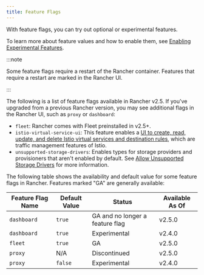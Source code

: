 ```yaml
---
title: Feature Flags
---
```


With feature flags, you can try out optional or experimental features.

To learn more about feature values and how to enable them, see [Enabling Experimental Features](../../pages-for-subheaders/enable-experimental-features.md).

:::note

Some feature flags require a restart of the Rancher container. Features that require a restart are marked in the Rancher UI.

:::

The following is a list of feature flags available in Rancher v2.5. If you've upgraded from a previous Rancher version, you may see additional flags in the Rancher UI, such as `proxy` or `dashboard`:

- `fleet`: Rancher comes with Fleet preinstalled in v2.5+.
- `istio-virtual-service-ui`: This feature enables a [UI to create, read, update, and delete Istio virtual services and destination rules,](../../getting-started/installation-and-upgrade/advanced-options/enable-experimental-features/istio-traffic-management-features.md) which are traffic management features of Istio.
- `unsupported-storage-drivers`: Enables types for storage providers and provisioners that aren't enabled by default. See [Allow Unsupported Storage Drivers](../../getting-started/installation-and-upgrade/advanced-options/enable-experimental-features/unsupported-storage-drivers.md) for more information.

The following table shows the availability and default value for some feature flags in Rancher. Features marked "GA" are generally available:

| Feature Flag Name | Default Value | Status | Available As Of |
| ----------------- | ------------- | ------ | --------------- |
| `dashboard` | `true` | GA and no longer a feature flag | v2.5.0 |
| `dashboard` | `true` | Experimental | v2.4.0 |
| `fleet` | `true` | GA | v2.5.0 |
| `proxy` | N/A | Discontinued | v2.5.0 |
| `proxy` | `false` | Experimental | v2.4.0 |
